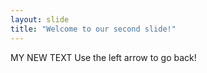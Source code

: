 ```yaml
---
layout: slide
title: "Welcome to our second slide!"
---
```

MY NEW TEXT
Use the left arrow to go back!
